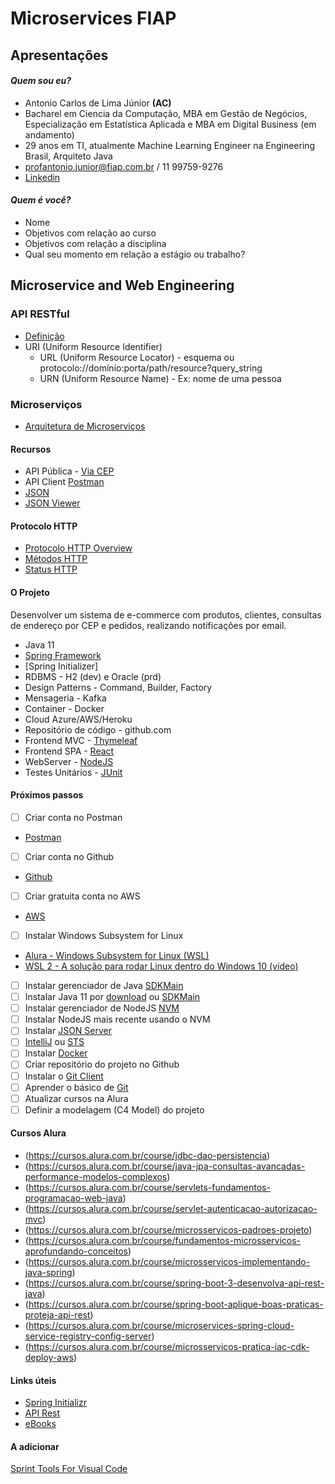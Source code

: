  # Microservices FIAP

## Apresentações

#### _Quem sou eu?_
- Antonio Carlos de Lima Júnior **(AC)**
- Bacharel em Ciencia da Computação, MBA em Gestão de Negócios, Especialização em Estatística Aplicada e MBA em Digital Business (em andamento)
- 29 anos em TI, atualmente Machine Learning Engineer na Engineering Brasil, Arquiteto Java
- profantonio.junior@fiap.com.br / 11 99759-9276
- [Linkedin](https://www.linkedin.com/in/acnaweb/)

#### _Quem é você?_
- Nome
- Objetivos com relação ao curso
- Objetivos com relação a disciplina
- Qual seu momento em relação a estágio ou trabalho?

## Microservice and Web Engineering

### API RESTful
- [Definição](https://www.proquest.com/openview/fc2d064044b971dda476dfb429a2b344/1?pq-origsite=gscholar&cbl=18750&diss=y)
- URI (Uniform Resource Identifier)
    - URL (Uniform Resource Locator) - esquema ou protocolo://domínio:porta/path/resource?query_string
    - URN (Uniform Resource Name) - Ex: nome de uma pessoa

### Microserviços
- [Arquitetura de Microserviços](https://microservices.io/)

#### Recursos
- API Pública - [Via CEP](https://viacep.com.br/)
- API Client [Postman](https://www.postman.com/)
- [JSON](https://www.json.org/json-en.html)
- [JSON Viewer](http://jsonviewer.stack.hu/)

#### Protocolo HTTP
- [Protocolo HTTP Overview](https://developer.mozilla.org/pt-BR/docs/Web/HTTP/Overview)
- [Métodos HTTP](https://developer.mozilla.org/pt-BR/docs/Web/HTTP/Methods)
- [Status HTTP](https://developer.mozilla.org/pt-BR/docs/Web/HTTP/Status)

#### O Projeto
Desenvolver um sistema de e-commerce com produtos, clientes, consultas de endereço por CEP e pedidos, realizando notificações por email.

- Java 11 
- [Spring Framework](https://spring.io/)
- [Spring Initializer]
- RDBMS - H2 (dev) e Oracle (prd)
- Design Patterns - Command, Builder, Factory
- Mensageria - Kafka
- Container - Docker 
- Cloud Azure/AWS/Heroku
- Repositório de código - github.com
- Frontend MVC - [Thymeleaf](https://www.thymeleaf.org/)
- Frontend SPA - [React](https://reactjs.org/)
- WebServer - [NodeJS](https://nodejs.org/en/) 
- Testes Unitários - [JUnit](https://junit.org/junit5/)

#### Próximos passos
- [ ] Criar conta no Postman
 - [Postman](https://www.postman.com/)
- [ ] Criar conta no Github 
 - [Github](https://github.com/)
- [ ] Criar gratuita conta no AWS
 - [AWS](https://aws.amazon.com/pt/)
- [ ] Instalar Windows Subsystem for Linux 
 - [Alura - Windows Subsystem for Linux (WSL)](https://www.alura.com.br/videos/windows-subsystem-for-linux-wsl--c238)
 - [WSL 2 - A solução para rodar Linux dentro do Windows 10 (vídeo)](https://www.youtube.com/watch?v=hd6lxt5iVsg)
- [ ] Instalar gerenciador de Java [SDKMain](https://sdkman.io/install)
- [ ] Instalar Java 11 por [download](https://www.oracle.com/br/java/technologies/javase/jdk11-archive-downloads.html) ou [SDKMain](https://sdkman.io/usage)
- [ ] Instalar gerenciador de NodeJS [NVM](https://github.com/nvm-sh/nvm)
- [ ] Instalar NodeJS mais recente usando o NVM
- [ ] Instalar [JSON Server](https://www.npmjs.com/package/json-server)
- [ ] [IntelliJ](https://www.jetbrains.com/pt-br/idea/) ou [STS](https://spring.io/tools)
- [ ] Instalar [Docker](https://www.docker.com/) 
- [ ] Criar repositório do projeto no Github
- [ ] Instalar o [Git Client](https://www.alura.com.br/conteudo/git-github-controle-de-versao--amp)
- [ ] Aprender o básico de [Git](https://www.alura.com.br/artigos/comecando-com-git-aprendendo-versionar)
- [ ] Atualizar cursos na Alura
- [ ] Definir a modelagem (C4 Model) do projeto 

#### Cursos Alura

- (https://cursos.alura.com.br/course/jdbc-dao-persistencia)
- (https://cursos.alura.com.br/course/java-jpa-consultas-avancadas-performance-modelos-complexos)
- (https://cursos.alura.com.br/course/servlets-fundamentos-programacao-web-java)
- (https://cursos.alura.com.br/course/servlet-autenticacao-autorizacao-mvc)
- (https://cursos.alura.com.br/course/microsservicos-padroes-projeto)
- (https://cursos.alura.com.br/course/fundamentos-microsservicos-aprofundando-conceitos)
- (https://cursos.alura.com.br/course/microsservicos-implementando-java-spring)
- (https://cursos.alura.com.br/course/spring-boot-3-desenvolva-api-rest-java)
- (https://cursos.alura.com.br/course/spring-boot-aplique-boas-praticas-proteja-api-rest)
- (https://cursos.alura.com.br/course/microservices-spring-cloud-service-registry-config-server)
- (https://cursos.alura.com.br/course/microsservicos-pratica-iac-cdk-deploy-aws)

#### Links úteis
- [Spring Initializr](https://start.spring.io/)
- [API Rest](https://blog.betrybe.com/desenvolvimento-web/api-rest-tudo-sobre/)
- [eBooks](https://www.kdnuggets.com/2015/09/free-data-science-books.html)

#### A adicionar
[Sprint Tools For Visual Code](https://marketplace.visualstudio.com/items?itemName=vmware.vscode-boot-dev-pack)


